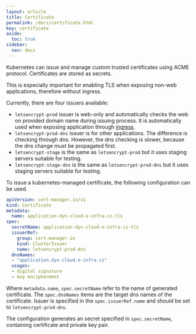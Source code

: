 ```yaml
---
layout: article
title: Certificate
permalink: /docs/certificate.html
key: certificate
aside:
  toc: true
sidebar:
  nav: docs
---
```


Kubernetes can issue and manage custom trusted certificates using ACME protocol. Certificates are stored as secrets.

This is especially important for enabling TLS when exposing non-web applications, therefore without ingress.

Currently, there are four issuers available:
* `letsencrypt-prod` issuer is web-only and automatically checks the web on provided domain name during issuing process. It is automatically used when exposing application through [ingress](/containers/kubernetes/expose/#web-based-applications).
* `letsencrypt-prod-dns` issuer is for other applications. The difference is checking through dns. However, the dns checking is slower, because the dns change must be propagated first.
* `letsencrypt-stage` is the same as `letsencrypt-prod` but it uses staging servers suitable for testing.
* `letsencrypt-stage-dns` is the same as `letsencrypt-prod-dns` but it uses staging servers suitable for testing.

To issue a kubernetes-managed certificate, the following configuration can be used.
```yaml
apiVersion: cert-manager.io/v1
kind: Certificate
metadata:
  name: application-dyn-cloud-e-infra-cz-tls
spec:
  secretName: application-dyn-cloud-e-infra-cz-tls
  issuerRef:
    group: cert-manager.io
    kind: ClusterIssuer
    name: letsencrypt-prod-dns
  dnsNames:
  - "application.dyn.cloud.e-infra.cz"
  usages:
  - digital signature
  - key encipherment
```
Where `metadata.name`, `spec.secretName` refer to the name of generated certificate. The `spec.dnsNames` items are the target dns names of the certificate. Issuer is specified in the `spec.issuerRef.name` and should be set to `letsencrypt-prod-dns`.

The configuration generates an secret specified in `spec.secretName`, containing certificate and private key pair.
